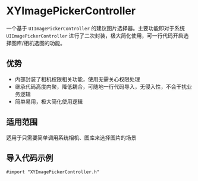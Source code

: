 # XYImagePickerController
 一个基于 `UIImagePickerController` 的建议图片选择器。主要功能即对于系统 `UIImagePickerController` 进行了二次封装，极大简化使用，可一行代码开启选择图库/相机选图的功能。
 
 ## 优势
 
 - 内部封装了相机权限相关功能，使用无需关心权限处理
 - 继承代码高度内聚，降低耦合，可随地一行代码导入，无侵入性，不会干扰业务逻辑
 - 简单易用，极大简化使用逻辑

 ## 适用范围
 
 适用于只需要简单调用系统相机、图库来选择图片的场景
 
 ## 导入代码示例
 
```
#import "XYImagePickerController.h"


```


